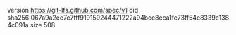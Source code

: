 version https://git-lfs.github.com/spec/v1
oid sha256:067a9a2ee7c7fff919159244471222a94bcc8eca1fc73ff54e8339e1384c091a
size 508
